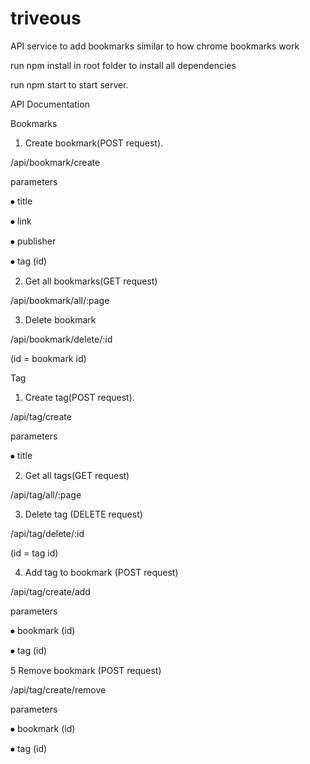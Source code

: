 # triveous
API service to add bookmarks similar to how chrome bookmarks work

run npm install in root folder to install all dependencies

run npm start to start server.

API Documentation

Bookmarks
1. Create bookmark(POST request).

/api/bookmark/create 

parameters 

⦁	title

⦁	link

⦁	publisher

⦁	tag (id)


2)  Get all bookmarks(GET request)

/api/bookmark/all/:page

3) Delete bookmark

/api/bookmark/delete/:id

(id = bookmark id)


Tag

1. Create tag(POST request).

/api/tag/create 

parameters 

⦁	title

2)  Get all tags(GET request)

/api/tag/all/:page

3) Delete tag (DELETE request)

/api/tag/delete/:id 

(id = tag id)


4) Add tag to bookmark (POST request)

/api/tag/create/add

parameters 

⦁	bookmark (id)

⦁	tag (id)


5 Remove  bookmark (POST request)

/api/tag/create/remove

parameters 

⦁	bookmark (id)

⦁	tag (id)



